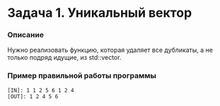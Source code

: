 # Задача 1. Уникальный вектор

### Описание
Нужно реализовать функцию, которая удаляет все дубликаты, а не только подряд идущие, из std::vector.

### Пример правильной работы программы

```
[IN]: 1 1 2 5 6 1 2 4
[OUT]: 1 2 4 5 6
```